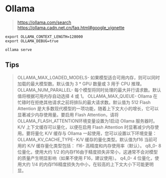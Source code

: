 # Ollama

> https://ollama.com/search
> https://ollama.cadn.net.cn/faq.html#google_vignette

```shell
export OLLAMA_CONTEXT_LENGTH=128000
export OLLAMA_DEBUG=true

ollama serve
```


## Tips

> OLLAMA_MAX_LOADED_MODELS- 如果模型适合可用内存，则可以同时加载的最大模型数。默认值为 3 * GPU 数量或 3 用于 CPU 推理。
> OLLAMA_NUM_PARALLEL- 每个模型将同时处理的最大并行请求数。默认值将根据可用内存自动选择 4 或 1。
> OLLAMA_MAX_QUEUE- Ollama 在忙碌时在拒绝其他请求之前将排队的最大请求数。默认值为 512
> Flash Attention 是大多数现代模型的一项功能，随着上下文大小的增长，它可以显著减少内存使用量。要启用 Flash Attention，请将OLLAMA_FLASH_ATTENTION环境变量设置为1启动 Ollama 服务器时。
> K/V 上下文缓存可以量化，以便在启用 Flash Attention 时显著减少内存使用。要将量化 K/V 缓存与 Ollama 一起使用，您可以设置以下环境变量：OLLAMA_KV_CACHE_TYPE- K/V 缓存的量化类型。默认值为f16
> 当前可用的 K/V 缓存量化类型包括：
> f16- 高精度和内存使用率（默认）。
> q8_0- 8 位量化，使用大约 1/2 的内存f16由于精度损失非常小，这通常不会对模型的质量产生明显影响（如果不使用 F16，建议使用）。
> q4_0- 4 位量化，使用大约 1/4 的内存f16精度损失为中小，在较高的上下文大小下可能更明显。

